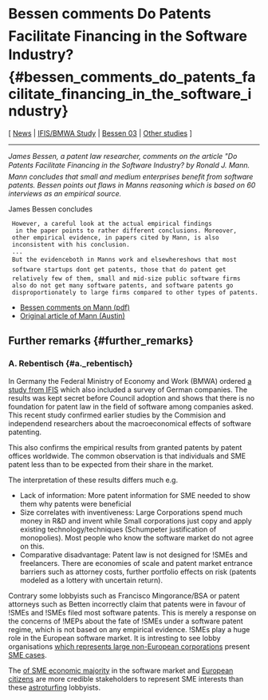 # Bessen comments Do Patents Facilitate Financing in the Software Industry? {#bessen_comments_do_patents_facilitate_financing_in_the_software_industry}

\[ [ News](SwpatcninoEn "wikilink") \| [ IFIS/BMWA
Study](Ifis050404En "wikilink") \| [Bessen
03](http://swpat.ffii.org/papers/bessenhunt03/index.en.html "wikilink")
\| [Other
studies](http://swpat.ffii.org/vreji/mirror/impact/index.en.html "wikilink")
\]

------------------------------------------------------------------------

*James Bessen, a patent law researcher, comments on the article \"Do
Patents Facilitate Financing in the Software Industry? by Ronald J.
Mann. Mann concludes that small and medium enterprises benefit from
software patents. Bessen points out flaws in Manns reasoning which is
based on 60 interviews as an empirical source.*

James Bessen concludes

` However, a careful look at the actual empirical findings `\
`  in the paper points to rather different conclusions. Moreover, `\
` other empirical evidence, in papers cited by Mann, is also `\
` inconsistent with his conclusion.`\
` ...`\
` But the evidenceboth in Manns work and elsewhereshows that most`\
` software startups dont get patents, those that do patent get `\
` relatively few of them, small and mid-size public software firms `\
` also do not get many software patents, and software patents go `\
` disproportionately to large firms compared to other types of patents.`

-   [Bessen comments on Mann
    (pdf)](http://www.researchoninnovation.org/comment%20on%20Mann.pdf "wikilink")
-   [Original article of Mann
    (Austin)](http://papers.ssrn.com/sol3/papers.cfm?abstract_id=510103 "wikilink")

## Further remarks {#further_remarks}

### A. Rebentisch {#a._rebentisch}

In Germany the Federal Ministry of Economy and Work (BMWA) ordered [ a
study from IFIS](Ifis050404En "wikilink") which also included a survey
of German companies. The results was kept secret before Council adoption
and shows that there is no foundation for patent law in the field of
software among companies asked. This recent study confirmed earlier
studies by the Commision and independend researchers about the
macroeconomical effects of software patenting.

This also confirms the empirical results from granted patents by patent
offices worldwide. The common observation is that individuals and SME
patent less than to be expected from their share in the market.

The interpretation of these results differs much e.g.

-   Lack of information: More patent information for SME needed to show
    them why patents were beneficial
-   Size correlates with inventiveness: Large Corporations spend much
    money in R&D and invent while Small corporations just copy and apply
    existing technology/techniques (Schumpeter justification of
    monopolies). Most people who know the software market do not agree
    on this.
-   Comparative disadvantage: Patent law is not designed for !SMEs and
    freelancers. There are economies of scale and patent market entrance
    barriers such as attorney costs, further portfolio effects on risk
    (patents modeled as a lottery with uncertain return).

Contrary some lobbyists such as Francisco Mingorance/BSA or patent
attorneys such as Betten incorrectly claim that patents were in favour
of !SMEs and !SMEs filed most software patents. This is merely a
response on the concerns of !MEPs about the fate of !SMEs under a
software patent regime, which is not based on any empirical evidence.
!SMEs play a huge role in the European software market. It is intresting
to see lobby organisations [which represents large non-European
corporations](http://w3.cantos.com/05/eicta-504-0arfg/cii.php?page=aboutus "wikilink")
present [SME
cases](http://w3.cantos.com/05/eicta-504-0arfg/cii.php?page=sme "wikilink").

The [of SME economic
majority](http://www.economic-majority.com "wikilink") in the software
market and [European citizens](http://petition.eurolinux.org "wikilink")
are more credible stakeholders to represent SME interests than these
[astroturfing](http://en.wikipedia.org/wiki/Astroturfing "wikilink")
lobbyists.
